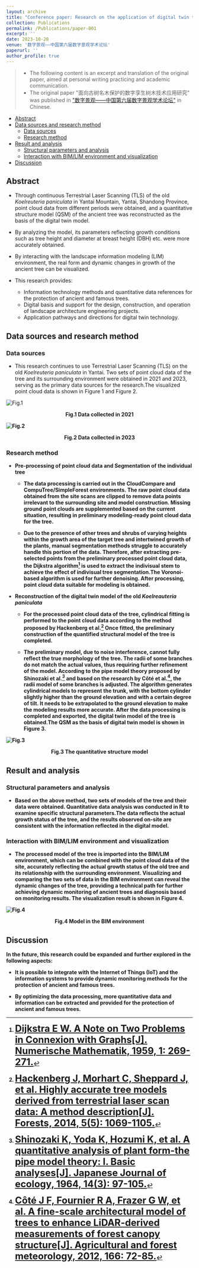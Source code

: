 ```yaml
---
layout: archive
title: "Conference paper: Research on the application of digital twin technology for the protection of ancient and famous trees (Originally written in Chinese)"
collection: Publications
permalink: /Publications/paper-001
excerpt: ''
date: 2023-10-20
venue: '数字景观——中国第六届数字景观学术论坛'
paperurl: ''
author_profile: true
---
```

<!--citation: '郭湧, 孙宇轩. 面向古树名木保护的数字孪生树木技术应用研究[C]//数字景观——中国第六届数字景观学术论坛, 2023.'-->


>* The following content is an excerpt and translation of the original paper, aimed at personal writing practicing and academic communication.
>* The original paper "面向古树名木保护的数字孪生树木技术应用研究" was published in ["数字景观——中国第六届数字景观学术论坛"](https://mp.weixin.qq.com/s?__biz=MzI2NTUyODY5Ng==&mid=2247554452&idx=1&sn=91500987edcb7d9cae32d5b7e99cb3ac&chksm=ea99a183ddee28956b225c116f3f4e5f0f246868dd5ce748e6f3dc1d55097017f4b2aa143710&scene=27) in Chinese.

- [Abstract](#abstract)
- [Data sources and research method](#data-sources-and-research-method)
  - [Data sources](#data-sources)
  - [Research method](#research-method)
- [Result and analysis](#result-and-analysis)
  - [Structural parameters and analysis](#structural-parameters-and-analysis)
  - [Interaction with BIM/LIM environment and visualization](#interaction-with-bimlim-environment-and-visualization)
- [Discussion](#discussion)

Abstract
------

* Through continuous Terrestrial Laser Scanning (TLS) of the old *Koelreuteria paniculata* in Yantai Mountain, Yantai, Shandong Province, point cloud data from different periods were obtained, and a quantitative structure model (QSM) of the ancient tree was reconstructed as the basis of the digital twin model.

* By analyzing the model, its parameters reflecting growth conditions such as tree height and diameter at breast height (DBH) etc. were more accurately obtained.

* By interacting with the landscape information modeling (LIM) environment, the real form and dynamic changes in growth of the ancient tree can be visualized.

* This research provides:
    * Information technology methods and quantitative data references for the protection of ancient and famous trees.
    * Digital basis and support for the design, construction, and operation of landscape architecture engineering projects.
    * Application pathways and directions for digital twin technology.

## Data sources and research method

### Data sources

* This research continues to use Terrestrial Laser Scanning (TLS) on the old *Koelreuteria paniculata* in Yantai. Two sets of point cloud data of the tree and its surrounding environment were obtained in 2021 and 2023, serving as the primary data sources for the research.The visualized point cloud data is shown in Figure 1 and Figure 2.

![Fig.1](/images/pub-images/paper-001-figure-001.jpg)

<center><b>Fig.1 Data collected in 2021<b></center>

![Fig.2](/images/pub-images/paper-001-figure-002.jpg)

<center><b>Fig.2 Data collected in 2023<b></center>

### Research method

* Pre-processing of point cloud data and Segmentation of the individual tree

    * The data processing is carried out in the CloudCompare and CompuTree/SimpleForest environments. The raw point cloud data obtained from the site scans are clipped to remove data points irrelevant to the surrounding site and model construction. Missing ground point clouds are supplemented based on the current situation, resulting in preliminary modeling-ready point cloud data for the tree.

    * Due to the presence of other trees and shrubs of varying heights within the growth area of the target tree and intertwined growth of the plants, manual segmentation methods struggle to accurately handle this portion of the data. Therefore, after extracting pre-selected points from the preliminary processed point cloud data, the Dijkstra algorithm[^1] is used to extract the indivisual stem to achieve the effect of indivisual tree segmentation.The Voronoi-based algorithm is used for further denoising. After processing, point cloud data suitable for modeling is obtained.

* Reconstruction of the digital twin model of the old *Koelreauteria paniculata*

    * For the processed point cloud data of the tree, cylindrical fitting is performed to the point cloud data according to the method proposed by Hackenberg et al.[^2] Once fitted, the preliminary construction of the quantified structural model of the tree is completed.

    * The preliminary model, due to noise interference, cannot fully reflect the true morphology of the tree. The radii of some branches do not match the actual values, thus requiring further refinement of the model. According to the pipe model theory proposed by Shinozaki et al.[^3] and based on the research by Côté et al.[^4], the radii model of some branches is adjusted. The algorithm generates cylindrical models to represent the trunk, with the bottom cylinder slightly higher than the ground elevation and with a certain degree of tilt. It needs to be extrapolated to the ground elevation to make the modeling results more accurate. After the data processing is completed and exported, the digital twin model of the tree is obtained.The QSM as the basis of digital twin model is shown in Figure 3.

![Fig.3](/images/pub-images/paper-001-figure-003.jpg)

<center><b>Fig.3 The quantitative structure model<b></center>



## Result and analysis

### Structural parameters and analysis

* Based on the above method, two sets of models of the tree and their data were obtained. Quantitative data analysis was conducted in R to examine specific structural parameters.The data reflects the actual growth status of the tree, and the results observed on-site are consistent with the information reflected in the digital model.

### Interaction with BIM/LIM environment and visualization

* The processed model of the tree is imported into the BIM/LIM environment, which can be combined with the point cloud data of the site, accurately reflecting the actual growth status of the old tree and its relationship with the surrounding environment. Visualizing and comparing the two sets of data in the BIM environment can reveal the dynamic changes of the tree, providing a technical path for further achieving dynamic monitoring of ancient trees and diagnosis based on monitoring results. The visualization result is shown in Figure 4.

![Fig.4](/images/pub-images/paper-001-figure-004.jpg)

<center><b>Fig.4 Model in the BIM environment<b></center>



## Discussion

In the future, this research could be expanded and further explored in the following aspects:

* It is possible to integrate with the Internet of Things (IoT) and the information systems to provide dynamic monitoring methods for the protection of ancient and famous trees.

* By optimizing the data processing, more quantitative data and information can be extracted and provided for the protection of ancient and famous trees.



[^1]: <span style="font-size: 1.8em;">[Dijkstra E W. A Note on Two Problems in Connexion with Graphs[J]. Numerische Mathematik, 1959, 1: 269-271.](https://doi.org/10.1007/BF01386390)</span>

[^2]: <span style="font-size: 1.8em;">[Hackenberg J, Morhart C, Sheppard J, et al. Highly accurate tree models derived from terrestrial laser scan data: A method description[J]. Forests, 2014, 5(5): 1069-1105.](https://doi.org/10.3390/f5051069)</span>

[^3]: <span style="font-size: 1.8em;">[Shinozaki K, Yoda K, Hozumi K, et al. A quantitative analysis of plant form-the pipe model theory: I. Basic analyses[J]. Japanese Journal of ecology, 1964, 14(3): 97-105.](https://doi.org/10.18960/seitai.14.3_97)</span>

[^4]: <span style="font-size: 1.8em;">[Côté J F, Fournier R A, Frazer G W, et al. A fine-scale architectural model of trees to enhance LiDAR-derived measurements of forest canopy structure[J]. Agricultural and forest meteorology, 2012, 166: 72-85.](https://doi.org/10.1016/j.agrformet.2012.06.007)</span>


